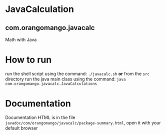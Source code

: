 # JavaCalculation
## com.orangomango.javacalc
Math with Java

# How to run
run the shell script using the command: ```./javacalc.sh``` **or** from the ```src``` directory run the java main class using the command: ```java com.orangomango.javacalc.JavaCalculations```

# Documentation
Documentation HTML is in the file ```javadoc/com/orangomango/javacalc/package-summary.html```, open it with your default browser
